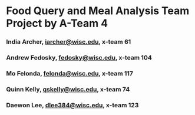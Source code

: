 # Food Query and Meal Analysis Team Project by A-Team 4

### India Archer, iarcher@wisc.edu, x-team 61
### Andrew Fedosky, fedosky@wisc.edu, x-team 104
### Mo Felonda, felonda@wisc.edu, x-team 117
### Quinn Kelly, qskelly@wisc.edu, x-team 74
### Daewon Lee, dlee384@wisc.edu, x-team 123
